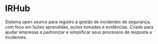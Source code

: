 # IRHub
Sistema open source para registro e gestão de incidentes de segurança, com foco em lições aprendidas, ações tomadas e evidências. Criado para ajudar empresas a padronizar e simplificar seus processos de resposta a incidentes.
